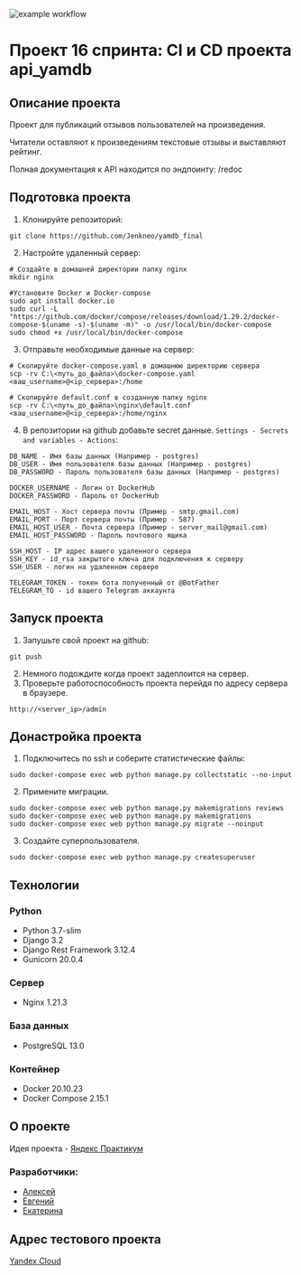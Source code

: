 ![example workflow](https://github.com/jenkneo/yamdb_final/actions/workflows/yamdb_workflow.yml/badge.svg)

# Проект 16 спринта: CI и CD проекта api_yamdb
## Описание проекта

Проект для публикаций отзывов пользователей на произведения.

Читатели оставляют к произведениям текстовые отзывы и выставляют рейтинг.

Полная документация к API находится по эндпоинту: /redoc


## Подготовка проекта

1. Клонируйте репозиторий:
```      
git clone https://github.com/Jenkneo/yamdb_final
```
2. Настройте удаленный сервер:
```
# Создайте в домашней директории папку nginx
mkdir nginx

#Установите Docker и Docker-compose
sudo apt install docker.io
sudo curl -L "https://github.com/docker/compose/releases/download/1.29.2/docker-compose-$(uname -s)-$(uname -m)" -o /usr/local/bin/docker-compose
sudo chmod +x /usr/local/bin/docker-compose
```
3. Отправьте необходимые данные на сервер:
```
# Скопируйте docker-compose.yaml в домашнюю директорию сервера
scp -rv C:\<путь_до_файла>\docker-compose.yaml <ваш_username>@<ip_сервера>:/home

# Скопируйте default.conf в созданную папку nginx
scp -rv C:\<путь_до_файла>\nginx\default.conf <ваш_username>@<ip_сервера>:/home/nginx
```
4. В репозитории на github добавьте secret данные. `Settings - Secrets and variables - Actions`:
```
DB_NAME - Имя базы данных (Например - postgres)
DB_USER - Имя пользователя базы данных (Например - postgres)
DB_PASSWORD - Пароль пользователя базы данных (Например - postgres)

DOCKER_USERNAME - Логин от DockerHub
DOCKER_PASSWORD - Пароль от DockerHub

EMAIL_HOST - Хост сервера почты (Пример - smtp.gmail.com) 
EMAIL_PORT - Порт сервера почты (Пример - 587) 
EMAIL_HOST_USER - Почта сервера (Пример - server_mail@gmail.com) 
EMAIL_HOST_PASSWORD - Пароль почтового ящика

SSH_HOST - IP адрес вашего удаленного сервера
SSH_KEY - id_rsa закрытого ключа для подключения к серверу
SSH_USER - логин на удаленном сервере

TELEGRAM_TOKEN - токен бота полученный от @BotFather
TELEGRAM_TO - id вашего Telegram аккаунта
```

## Запуск проекта
1. Запушьте свой проект на github:
```
git push
```
2. Немного подождите когда проект задеплоится на сервер.
3. Проверьте работоспособность проекта перейдя по адресу сервера в браузере.
```
http://<server_ip>/admin
```
## Донастройка проекта
1. Подключитесь по ssh и соберите статистические файлы:
```
sudo docker-compose exec web python manage.py collectstatic --no-input
```
2. Примените миграции.
```
sudo docker-compose exec web python manage.py makemigrations reviews
sudo docker-compose exec web python manage.py makemigrations
sudo docker-compose exec web python manage.py migrate --noinput
```
3. Создайте суперпользователя.
```
sudo docker-compose exec web python manage.py createsuperuser
```

## Технологии
### Python
- Python 3.7-slim
- Django 3.2
- Django Rest Framework 3.12.4
- Gunicorn 20.0.4

### Сервер
- Nginx 1.21.3

### База данных
- PostgreSQL 13.0

### Контейнер
- Docker 20.10.23
- Docker Compose 2.15.1

## О проекте
Идея проекта - [Яндекс Практикум](https://practicum.yandex.ru/) 

### Разработчики:
- [Алексей](https://github.com/alekseikogan)
- [Евгений](https://github.com/Jenkneo)
- [Екатерина](https://github.com/katiefrompiter)

## Адрес тестового проекта
[Yandex Cloud](http://158.160.14.36/redoc/) 
